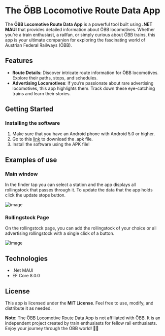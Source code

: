 # The ÖBB Locomotive Route Data App 

The **ÖBB Locomotive Route Data App** is a powerful tool built using **.NET MAUI** that provides detailed information about ÖBB locomotives. Whether you’re a train enthusiast, a railfan, or simply curious about ÖBB trains, this app is your ultimate companion for exploring the fascinating world of Austrian Federal Railways (ÖBB).

## Features
 - **Route Details**: Discover intricate route information for ÖBB locomotives. Explore their paths, stops, and schedules.
 - **Advertising Locomotives**: If you’re passionate about rare advertising locomotives, this app highlights them. Track down these eye-catching trains and learn their stories.

## Getting Started

### Installing the software

1. Make sure that you have an Android phone with Android 5.0 or higher.
2. Go to this [link](https://github.com/Jakob-Eichberger/OebbLokFinder/releases) to download the .apk file.
3. Install the software using the APK file!

## Examples of use

### Main window
In the finder tap you can select a station and the app displays all rollingstock that passes through it. To update the data that the app holds click the update stops button. 

![image](https://github.com/Jakob-Eichberger/OebbLokFinder/assets/53713395/01899075-e8b2-4067-85db-c507fa01df18)

### Rollingstock Page

On the rollingstock page, you can add the rollingstock of your choice or all advertising rollingstock with a single click of a button.

![image](https://github.com/Jakob-Eichberger/OebbLokFinder/assets/53713395/da25b08c-5c77-41c2-bbaf-6017f5b01b94)

## Technologies

- .Net MAUI
- EF Core 8.0.0
  
## License
This app is licensed under the **MIT License**. Feel free to use, modify, and distribute it as needed.

**Note**: The ÖBB Locomotive Route Data App is not affiliated with ÖBB. It is an independent project created by train enthusiasts for fellow rail enthusiasts. Enjoy your journey through the ÖBB world! 🚂🌟
